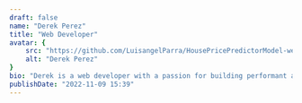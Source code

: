 ```yaml
---
draft: false
name: "Derek Perez"
title: "Web Developer"
avatar: {
    src: "https://github.com/LuisangelParra/HousePricePredictorModel-website/blob/main/src/assets/DerekPerez.jpg",
    alt: "Derek Perez"
}
bio: "Derek is a web developer with a passion for building performant and scalable applications. He has experience working with a variety of technologies and languages, including JavaScript, TypeScript, and Python. He is also a strong advocate for open-source software and enjoys contributing to the community."
publishDate: "2022-11-09 15:39"
---
```

